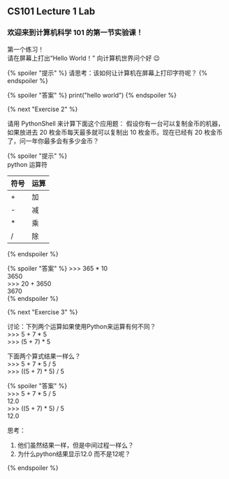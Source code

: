 ## CS101 Lecture 1 Lab

### 欢迎来到计算机科学 101 的第一节实验课！

第一个练习！  
请在屏幕上打出“Hello World！” 向计算机世界问个好 :wink:

{% spoiler "提示" %}
请思考：该如何让计算机在屏幕上打印字符呢？
{% endspoiler %}

{% spoiler "答案" %}
print("hello world")
{% endspoiler %}

{% next "Exercise 2" %}

请用 PythonShell 来计算下面这个应用题：
假设你有一台可以复制金币的机器，如果放进去 20 枚金币每天最多就可以复制出 10 枚金币。现在已经有 20 枚金币了，问一年你最多会有多少金币？

{% spoiler "提示" %}  
python 运算符     

符号 | 运算
----- | -----
\+ | 加  
\- | 减  
\* | 乘  
/ | 除  
{% endspoiler %}

{% spoiler "答案" %}
\>>> 365 * 10    
3650    
\>>> 20 + 3650    
3670    
{% endspoiler %}


{% next "Exercise 3" %}

讨论：下列两个运算如果使用Python来运算有何不同？    
\>>> 5 + 7 * 5    
\>>> (5 + 7) * 5

下面两个算式结果一样么？    
\>>> 5 + 7 * 5 / 5    
\>>> ((5 + 7) * 5) / 5    

{% spoiler "答案" %}   
\>>> 5 + 7 * 5 / 5       
12.0   
\>>> ((5 + 7) * 5) / 5        
12.0     
  
思考：
1. 他们虽然结果一样，但是中间过程一样么？
2. 为什么python结果显示12.0 而不是12呢？

{% endspoiler %}